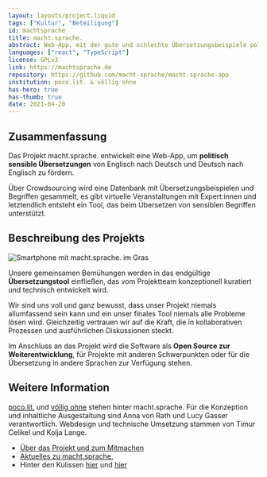 ```yaml
---
layout: layouts/project.liquid
tags: ["Kultur", "Beteiligung"]
id: machtsprache
title: macht.sprache.
abstract: Web-App, mit der gute und schlechte Übersetzungsbeispiele politisch sensibler Begriffe gesammelt, sortiert, diskutiert und bewertet werden.
languages: ["react", "TypeScript"]
license: GPLv3
link: https://machtsprache.de
repository: https://github.com/macht-sprache/macht-sprache-app
institution: poco.lit. & völlig ohne
has-hero: true
has-thumb: true
date: 2021-04-20
---
```


## Zusammenfassung

Das Projekt macht.sprache. entwickelt eine Web-App, um **politisch sensible Übersetzungen** von Englisch nach Deutsch und Deutsch nach Englisch zu fördern.

Über Crowdsourcing wird eine Datenbank mit Übersetzungsbeispielen und Begriffen gesammelt, es gibt virtuelle Veranstaltungen mit Expert:innen und letztendlich entsteht ein Tool, das beim Übersetzen von sensiblen Begriffen unterstützt.

## Beschreibung des Projekts

![Smartphone mit macht.sprache. im Gras](/assets/images/projects/machtsprache_wiese.jpg)

Unsere gemeinsamen Bemühungen werden in das endgültige **Übersetzungstool** einfließen, das vom Projektteam konzeptionell kuratiert und technisch entwickelt wird.

Wir sind uns voll und ganz bewusst, dass unser Projekt niemals allumfassend sein kann und ein unser finales Tool niemals alle Probleme lösen wird. Gleichzeitig vertrauen wir auf die Kraft, die in kollaborativen Prozessen und ausführlichen Diskussionen steckt.

Im Anschluss an das Projekt wird die Software als **Open Source zur Weiterentwicklung**, für Projekte mit anderen Schwerpunkten oder für die Übersetzung in andere Sprachen zur Verfügung stehen.

## Weitere Information

[poco.lit.](https://pocolit.com) und [völlig ohne](https://volligohne.de) stehen hinter macht.sprache. Für die Konzeption und inhaltliche Ausgestaltung sind Anna von Rath und Lucy Gasser verantwortlich. Webdesign und technische Umsetzung stammen von Timur Celikel und Kolja Lange.

* [Über das Projekt und zum Mitmachen](https://www.machtsprache.de/about)
* [Aktuelles zu macht.sprache.](https://www.machtsprache.de/news)
* Hinter den Kulissen [hier](https://pocolit.com/2021/03/05/macht-sprache-hinter-den-kulissen-ueber-das-design-barrierefreiheit-und-den-umgang-mit-diskriminierenden-begriffen/) und [hier](https://pocolit.com/2021/04/02/macht-sprache-hinter-den-kulissen-verhaltenskodex-uebersetzungen-bewerten-und-mitmachen/)
